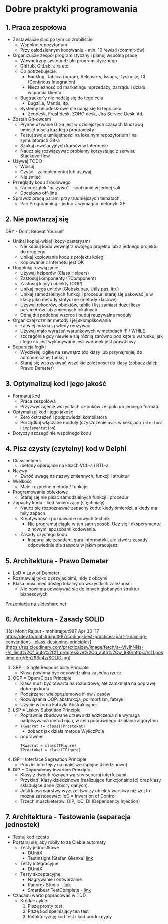 ﻿# Dobre praktyki programowania

## 1. Praca zespołowa

* Zostawiajcie ślad po tym co zrobiliście
	* Wspólne repozytorium
	* Przy całodziennym kodowaniu - min. 10 rewizji (commit-ów)
* Organizujcie zespół programistyczny i planuj wspólną pracę
	* Wewnetrzny system działu programistycznego
	* GitHub, GitLab, Jira etc.
	* Co potrzebujecie:
		* Backlog, Tablica (borad), Release-y, Issues, Dyskusje, CI (Continous Integration)
		* Niezależność od marketingu, sprzedaży, zarządu i działu wsparcia klienta
	* Bugtracker'y nie nadają się do tego celu
		* Bugzilla, Mantis, itp.
	* Systemy helpdesk-owe nie ndają się to tego celu
		* Zendesk, Freshdesk, ZOHO desk, Jira Service Desk, itd.
* Zostań Git-owcem
	* Płynne użwanie Git-a jest w dzisiejszych czasach kluczową umiejętnością każdego programisty
	* Testuj swoje umiejętności na lokalnym repozytorium i na symulatorach Git-a
	* Szukaj rewelacyjnych kursów w Internecie
	* Naucz się rozwiązywać problemy korzystając z serwisu Stackoverflow
* Używaj TODO
	* Wpisuj
	* Czyść - zaimplementuj lub usuwaj
	* Nie śmieć
* Przeglądy kodu źródłowego
	* Na początek "na żywo" - spotkanie w jednej sali
	* Docelowo off-line
* Sprawdź pracę parami przy trudniejszych tematach
	* Pair Programming - jedno z wymagań metodyki XP

## 2. Nie powtarzaj się

DRY - Don't Repeat Yourself

* Unikaj kopiuj-wklej (kopy-pasteryzm)
    * Nie kopiuj kodu wewnątrz swojego projektu lub z jednego projektu do drugiego
    * Unikaj kopiowania kodu z projektu kolegi
    * Kopiowanie z Internetu jest OK
* Uogólniaj rozwiązanie
    * Używaj helperów (Class Helpers)
    * Zastosuj komponenty (TComponent)
    * Zastosuj klasy i obiekty (OOP)
    * Unikaj mega unitów (Globals.pas, Utils.pas, itp.)
    * Unikaj samodzielnych funkcji i procedur, staraj się pakować je w klasy jako metody statyczne (metody klasowe)
    * Używaj rekodrów, obiektów, tablic i list zamiast dużej liczy parametrów lub zmiennych lokalnych
    * Odnajduj podobne wzorce i buduj reużywalne moduły
* Organiczaj rozmiar metody i jej skomplikowanie
    * Łatwiej można ją wtedy reużywać
    * Używaj mało wyrażeń warunkowych w metodach IF / WHILE
	* szczególnie gdy niewiele się różnią zarówno pod kątem warunku, jak i tego co jest wykonywane jeśli warunek jest prawdziwy
* Separacja logiki
    * Wydzielaj logikę na zewnątrz (do klasy lub przynajmniej do autonomicznej funkcji)
    * Staraj się wstrzykiwać wszelkie zależności do klasy (zobacz dalej: Prawo Demeter)

## 3. Optymalizuj kod i jego jakość

* Formatuj kod
	* Praca zespołowa
	* Przyzwyczajenie wszystkich członków zespołu do jednego formatu
* Optymalizuj kod i jego jakość
	* Zero ostrzeżeń i podpowiedzi kompilatora
	* Porządkuj włączane moduły (czyszczenie `uses` w sekcjach `interface` i `implementation`)
* Dotyczy szczególnie wspólnego kodu

## 4. Pisz czysty (czytelny) kod w Delphi

* Class helpers
	* metody operujace na klsach VCL-a i RTL-a
* Nazwy
	* Zwróć uwagę na nazwy zmiennych, funkcji i struktur
* Wielkość
	* Małe i czytelne metody / funkcje
* Programowanie obiektowe
	*  Staraj się nie pisać samodzielnych funkcji i procedur 
* Zapachy kodu - kod śmierdzący (stęchniały)
	* Naucz się rozpoznawać zapachy kodu: kiedy śmierdzi, a kiedy ma miły zapach.
	* Kreatywność i poznawanie nowych technik
		* Nie programuj ciągle w ten sam sposób. Ucz się i eksperymentuj z nowymi sposobami kodowania.
	* Zasady czystego kodu
		* Inspuruj się zasadami guru informatyki, ale ztwórz zasady odpowiednie dla zespołu w jakim pracujesz

## 5. Architektura - Prawo Demeter

* LoD = Law of Demeter
* Rozmawiaj tylko z przyjaciółmi, nidy z obcymi
* Klasa musi mieć dostęp lokalny do wszystkich zaleźności
	* Nie powinna odwoływać się do innych globanych struktur biznesowych

[Prezentacja na slideshare.net](https://www.slideshare.net/vladimirtsukur/law-of-demeter-objective-sense-of-style)

## 6. Architektura - Zasady SOLID

![(c) Mohit Rajput - mohitrajput987 Apr 30 '17 https://dev.to/mohitrajput987/coding-best-practices-part-1-naming-conventions--class-designing-principles](https://res.cloudinary.com/practicaldev/image/fetch/s--VIyIhNNs--/c_limit%2Cf_auto%2Cfl_progressive%2Cq_auto%2Cw_880/https://s11.postimg.org/r5n293c4z/SOLID.jpg)

1. SRP = Single Responsibility Principle
    * Klasa powinna być odpowidzialna za jedną rzecz
2. OCP = Open/Close Principle
    * Klasa musi być otwarta na rozbudowę, ale zamknięta na poprawę dobrego kodu
    * Podejrzane: wielopoziomowe if-ów / casów
    * Rozwiązania OOP: abstrakcja, polimorfizm, fabryki
    * Użycie wzorca Fabryki Abstrakcyjnej
3. LSP = Liskov Substition Principle
    * Poprawnie zbudowane drzewo dziedziczenia nie wymaga nadpisywania metod ojca, w celu poprawnego działania algorytmu
    * ```TKwadrat != class(TProstokąt)```
        * zobacz jak działa metoda WyliczPole
    * poprawnie: 
        ```
        TKwadrat = class(TFigure)
        TProstokąt = class(TFigure)
        ```
4. ISP = Interface Segreation Principle
    * Podziel interfejsy na mniejsze (spójne dziedzinowo)
5. DIP = Dependency Invertion Principle
    * Klasy z dwóch różnych warstw separuj interfejsami
    * Przykład: Klasy dziedzinowe (realizujące funkcjonalność) oraz klasy składujące dane (zbiory danych).
    * Jeśli klasa warstwy wyższej tworzy obiekty warstwy niższej to można zastosować: IoC = Inversion of Control
    * Trzech muszkieterów: DIP, IoC, DI (Dependency Injection)

## 7. Architektura - Testowanie (separacja jednostek)

* Testuj kod często
* Postaraj się, aby robiły to za Ciebie automaty
    * Testy jednostkowe
        * DUnitX
        * TestInsight (Stefan Glienke) [link](https://bitbucket.org/sglienke/testinsight/wiki/Home)
    * Testy integracyjne
        * DUnitX
    * Testy akceptacyjne
        * Nagrywanie i odtwarzanie
        * Ranorex Studio - [link](https://www.ranorex.com/windows-desktop-test-automation/)
        * Smartbear TestComplete - [link](https://smartbear.com/product/testcomplete/)
* Czasami warto popracować w TDD
    * Krótkie cykle:
        1. Piszę prosty test
        2. Piszę kod spełniający ten test
        3. Refaktoryzuję kod test i kod produkcyjny

